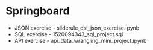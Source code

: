 # Springboard
* JSON exercise - sliderule_dsi_json_exercise.ipynb
* SQL exercise - 1520094343_sql_project.sql
* API exercise - api_data_wrangling_mini_project.ipynb
